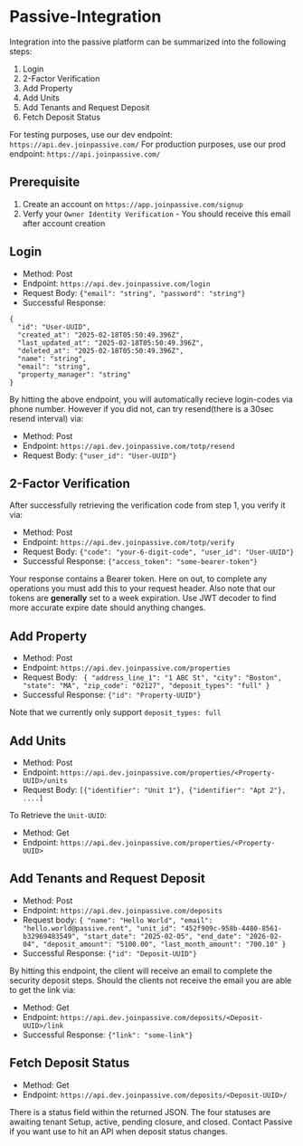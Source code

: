 # Passive-Integration
Integration into the passive platform can be summarized into the following steps:

1. Login
2. 2-Factor Verification
3. Add Property
4. Add Units
5. Add Tenants and Request Deposit
6. Fetch Deposit Status

For testing purposes, use our dev endpoint: `https://api.dev.joinpassive.com/`
For production purposes, use our prod endpoint: `https://api.joinpassive.com/`

## Prerequisite

1. Create an account on `https://app.joinpassive.com/signup`
2. Verfy your `Owner Identity Verification` - You should receive this email after account creation

## Login

- Method: Post
- Endpoint: `https://api.dev.joinpassive.com/login`
- Request Body: `{"email": "string", "password": "string"}`
- Successful Response: 
```
{
  "id": "User-UUID",
  "created_at": "2025-02-18T05:50:49.396Z",
  "last_updated_at": "2025-02-18T05:50:49.396Z",
  "deleted_at": "2025-02-18T05:50:49.396Z",
  "name": "string",
  "email": "string",
  "property_manager": "string"
}
```
By hitting the above endpoint, you will automatically recieve login-codes via phone number. However if you did not, can try resend(there is a 30sec resend interval) via:

- Method: Post
- Endpoint: `https://api.dev.joinpassive.com/totp/resend`
- Request Body: `{"user_id": "User-UUID"}`

## 2-Factor Verification

After successfully retrieving the verification code from step 1, you verify it via:

- Method: Post
- Endpoint: `https://api.dev.joinpassive.com/totp/verify`
- Request Body: `{"code": "your-6-digit-code", "user_id": "User-UUID"}`
- Successful Response: `{"access_token": "some-bearer-token"}`

Your response contains a Bearer token. Here on out, to complete any operations you must add this to your request header. Also note that our tokens are **generally** set to a week expiration. Use JWT decoder to find more accurate expire date should anything changes.

## Add Property

- Method: Post
- Endpoint: `https://api.dev.joinpassive.com/properties`
- Request Body: `
  {
    "address_line_1": "1 ABC St",
    "city": "Boston",
    "state": "MA",
    "zip_code": "02127",
    "deposit_types": "full"
}`
- Successful Response: `{"id": "Property-UUID"}`

Note that we currently only support `deposit_types: full`

## Add Units

- Method: Post
- Endpoint: `https://api.dev.joinpassive.com/properties/<Property-UUID>/units`
- Request Body: `[{"identifier": "Unit 1"}, {"identifier": "Apt 2"}, ....]`

To Retrieve the `Unit-UUID`:
- Method: Get
- Endpoint: `https://api.dev.joinpassive.com/properties/<Property-UUID>`

## Add Tenants and Request Deposit

- Method: Post
- Endpoint: `https://api.dev.joinpassive.com/deposits`
- Request body: `{
    "name": "Hello World",
    "email": "hello.world@passive.rent",
    "unit_id": "452f909c-958b-4480-8561-b32969483549",
    "start_date": "2025-02-05",
    "end_date": "2026-02-04",
    "deposit_amount": "5100.00",
    "last_month_amount": "700.10"
}`
- Successful Response: `{"id": "Deposit-UUID"}`

By hitting this endpoint, the client will receive an email to complete the security deposit steps. Should the clients not receive the email you are able to get the link via:

- Method: Get
- Endpoint: `https://api.dev.joinpassive.com/deposits/<Deposit-UUID>/link`
- Successful Response: `{"link": "some-link"}`

## Fetch Deposit Status

- Method: Get
- Endpoint: `https://api.dev.joinpassive.com/deposits/<Deposit-UUID>/`

There is a status field within the returned JSON. The four statuses are awaiting tenant Setup, active, pending closure, and closed. Contact Passive if you want use to hit an API when deposit status changes.

